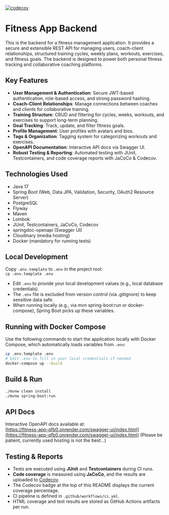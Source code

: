 [![codecov](https://codecov.io/gh/krizek79/fitness_app_be/branch/master/graph/badge.svg)](https://codecov.io/gh/krizek79/fitness_app_be)

# Fitness App Backend

This is the backend for a fitness management application. It provides a secure and extensible REST API for managing users, coach-client relationships, structured training cycles, weekly plans, workouts, exercises, and fitness goals. The backend is designed to power both personal fitness tracking and collaborative coaching platforms.

## Key Features

- **User Management & Authentication**: Secure JWT-based authentication, role-based access, and strong password hashing.
- **Coach-Client Relationships**: Manage connections between coaches and clients for collaborative training.
- **Training Structure**: CRUD and filtering for cycles, weeks, workouts, and exercises to support long-term planning.
- **Goal Tracking**: Track, update, and filter fitness goals.
- **Profile Management**: User profiles with avatars and bios.
- **Tags & Organization**: Tagging system for categorizing workouts and exercises.
- **OpenAPI Documentation**: Interactive API docs via Swagger UI.
- **Robust Testing & Reporting**: Automated testing with JUnit, Testcontainers, and code coverage reports with JaCoCo & Codecov.

## Technologies Used

- Java 17
- Spring Boot (Web, Data JPA, Validation, Security, OAuth2 Resource Server)
- PostgreSQL
- Flyway
- Maven
- Lombok
- JUnit, Testcontainers, JaCoCo, Codecov
- springdoc-openapi (Swagger UI)
- Cloudinary (media hosting)
- Docker (mandatory for running tests)

## Local Development
Copy `.env.template` to `.env` in the project root:<br>
```cp .env.template .env```
- Edit `.env` to provide your local development values (e.g., local database credentials).
- The `.env` file is excluded from version control (via .gitignore) to keep sensitive data safe.
- When running locally (e.g., via mvn spring-boot:run or docker-compose), Spring Boot picks up these variables.

## Running with Docker Compose
Use the following commands to start the application locally with Docker Compose, which automatically loads variables from `.env`:
```bash
cp .env.template .env
# Edit .env to fill in your local credentials if needed
docker-compose up --build
```

## Build & Run

```bash
./mvnw clean install
./mvnw spring-boot:run
```

## API Docs

Interactive OpenAPI docs available at:  
[https://fitness-app-qfb0.onrender.com/swagger-ui/index.html](https://fitness-app-qfb0.onrender.com/swagger-ui/index.html)
(Please be patient, currently used hosting is not the best...)

## Testing & Reports

- Tests are executed using **JUnit** and **Testcontainers** during CI runs.
- **Code coverage** is measured using **JaCoCo**, and the results are uploaded to [Codecov](https://codecov.io/gh/krizek79/fitness_app_be).
- The Codecov badge at the top of this README displays the current coverage percentage.
- CI pipeline is defined in `.github/workflows/ci.yml`.
- HTML coverage and test results are stored as GitHub Actions artifacts per run.
